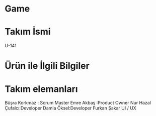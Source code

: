# Game
# Takım İsmi
U-141
# Ürün ile İlgili Bilgiler
# Takım elemanları
Büşra Korkmaz : Scrum Master
Emre Akbaş :Product Owner
Nur Hazal Çufalcı:Developer
Damla Öksel:Developer
Furkan Şakar UI / UX



